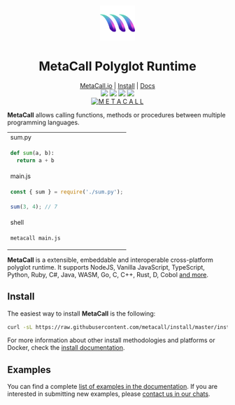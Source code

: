 <div align="center">
  <figure>
    <a href="https://metacall.io" target="_blank">
      <img style="max-width:100%; margin: 0 auto;" width="80" height="80"
        src="https://raw.githubusercontent.com/metacall/core/develop/deploy/images/logo.png" alt="METACALL"
      />
    </a>
    <figcaption><h1>MetaCall Polyglot Runtime</h1></figcaption>
  </figure>
  <a href="https://metacall.io">MetaCall.io</a> &VerticalLine;
  <a href="#install">Install</a> &VerticalLine;
  <a href="https://github.com/metacall/core/blob/develop/docs/README.md">Docs</a>
</div>
<div id="badges" align="center">
  <a href="https://t.me/joinchat/BMSVbBatp0Vi4s5l4VgUgg" alt="Discord">
    <img src="https://img.shields.io/static/v1?label=metacall&message=join&color=blue&logo=telegram&style=flat"/></a>

  <a href="https://discord.gg/upwP4mwJWa" alt="Discord">
    <img src="https://img.shields.io/discord/781987805974757426?label=discord&style=flat"/></a>

  <a href="https://matrix.to/#/#metacall:matrix.org" alt="Matrix">
    <img src="https://img.shields.io/matrix/metacall:matrix.org?label=matrix&style=flat"/></a>

  <a href="https://twitter.com/metacallio" alt="Twitter">
    <img src="https://img.shields.io/twitter/follow/metacallio?label=MetaCall"/></a>
</div>
<div align="center">
  <a href="https://medium.com/@metacall/call-functions-methods-or-procedures-between-programming-languages-with-metacall-58cfece35d7" target="_blank">
    <img style="max-width:100%; margin: 0 auto;" width="350" height="auto"
      src="https://raw.githubusercontent.com/metacall/core/develop/deploy/images/overview.png" alt="M E T A C A L L"
    />
  </a>
</div>

**MetaCall** allows calling functions, methods or procedures between multiple programming languages.

<table>
<tr><td>sum.py</td></tr>
<tr>
<td>

```python
def sum(a, b):
  return a + b
```

</td>
</tr>

<tr><td>main.js</td></tr>
<tr>
<td>

```javascript
const { sum } = require('./sum.py');

sum(3, 4); // 7
```

</td>
</tr>

<tr><td>shell</td></tr>
<tr>
<td>

```sh
metacall main.js
```

</td>
</tr>
</table>

**MetaCall** is a extensible, embeddable and interoperable cross-platform polyglot runtime.
It supports NodeJS, Vanilla JavaScript, TypeScript, Python, Ruby, C#, Java, WASM, Go, C, C++, Rust, D, Cobol
[and more](https://github.com/metacall/core/blob/develop/docs/README.md#2-language-support).

## Install

The easiest way to install **MetaCall** is the following:

``` sh
curl -sL https://raw.githubusercontent.com/metacall/install/master/install.sh | sh
```

For more information about other install methodologies and platforms or Docker,
check the [install documentation](https://github.com/metacall/core/blob/develop/docs/README.md#41-installation).

## Examples

You can find a complete [list of examples in the documentation](https://github.com/metacall/core/blob/develop/docs/README.md#43-examples).
If you are interested in submitting new examples, please [contact us in our chats](#badges).
